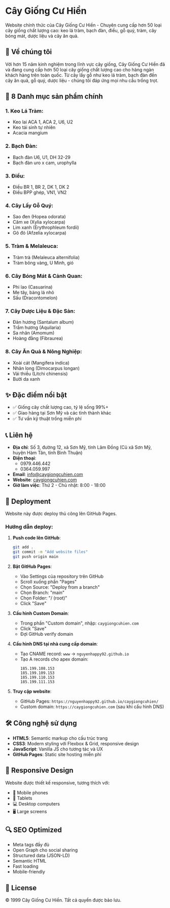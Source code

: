 # Cây Giống Cư Hiền

Website chính thức của Cây Giống Cư Hiền - Chuyên cung cấp hơn 50 loại cây giống chất lượng cao: keo lá tràm, bạch đàn, điều, gỗ quý, tràm, cây bóng mát, dược liệu và cây ăn quả.

## 🌱 Về chúng tôi

Với hơn 15 năm kinh nghiệm trong lĩnh vực cây giống, Cây Giống Cư Hiền đã và đang cung cấp hơn 50 loại cây giống chất lượng cao cho hàng ngàn khách hàng trên toàn quốc. Từ cây lấy gỗ như keo lá tràm, bạch đàn đến cây ăn quả, gỗ quý, dược liệu - chúng tôi đáp ứng mọi nhu cầu trồng trọt.

## 🌿 8 Danh mục sản phẩm chính

### 1. **Keo Lá Tràm**: 
- Keo lai ACA 1, ACA 2, U6, U2
- Keo tái sinh tự nhiên
- Acacia mangium

### 2. **Bạch Đàn**: 
- Bạch đàn U6, U1, DH 32-29
- Bạch đàn uro x cam, urophylla

### 3. **Điều**: 
- Điều BR 1, BR 2, DK 1, DK 2
- Điều BPP ghép, VN1, VN2

### 4. **Cây Lấy Gỗ Quý**:
- Sao đen (Hopea odorata)
- Căm xe (Xylia xylocarpa)  
- Lim xanh (Erythrophleum fordii)
- Gõ đỏ (Afzelia xylocarpa)

### 5. **Tràm & Melaleuca**:
- Tràm trà (Melaleuca alternifolia)
- Tràm bông vàng, U Minh, gió

### 6. **Cây Bóng Mát & Cảnh Quan**:
- Phi lao (Casuarina)
- Me tây, bàng lá nhỏ
- Sấu (Dracontomelon)

### 7. **Cây Dược Liệu & Đặc Sản**:
- Đàn hương (Santalum album)
- Trầm hương (Aquilaria)
- Sa nhân (Amomum)
- Hoàng đằng (Fibraurea)

### 8. **Cây Ăn Quả & Nông Nghiệp**:
- Xoài cát (Mangifera indica)
- Nhãn long (Dimocarpus longan)
- Vải thiều (Litchi chinensis)
- Bưởi da xanh

## ✨ Đặc điểm nổi bật

- ✅ Giống cây chất lượng cao, tỷ lệ sống 99%+
- ✅ Giao hàng tại Sơn Mỹ và các tỉnh thành khác
- ✅ Tư vấn kỹ thuật trồng miễn phí

## 📞 Liên hệ

- **Địa chỉ**: Số 3, đường 12, xã Sơn Mỹ, tỉnh Lâm Đồng (Cũ xã Sơn Mỹ, huyện Hàm Tân, tỉnh Bình Thuận)
- **Điện thoại**: 
  - 0979.446.442
  - 0364.059.997
- **Email**: info@caygiongcuhien.com
- **Website**: [caygiongcuhien.com](https://caygiongcuhien.com)
- **Giờ làm việc**: Thứ 2 - Chủ nhật: 8:00 - 18:00

## 🚀 Deployment

Website này được deploy thủ công lên GitHub Pages.

### Hướng dẫn deploy:

1. **Push code lên GitHub**:
   ```bash
   git add .
   git commit -m "Add website files"
   git push origin main
   ```

2. **Bật GitHub Pages**:
   - Vào Settings của repository trên GitHub
   - Scroll xuống phần "Pages"
   - Chọn Source: "Deploy from a branch"
   - Chọn Branch: "main"
   - Chọn Folder: "/ (root)"
   - Click "Save"

3. **Cấu hình Custom Domain**:
   - Trong phần "Custom domain", nhập: `caygiongcuhien.com`
   - Click "Save"
   - Đợi GitHub verify domain

4. **Cấu hình DNS tại nhà cung cấp domain**:
   - Tạo CNAME record: `www` → `nguyenhappy92.github.io`
   - Tạo A records cho apex domain:
     ```
     185.199.108.153
     185.199.109.153
     185.199.110.153
     185.199.111.153
     ```

5. **Truy cập website**:
   - GitHub Pages: `https://nguyenhappy92.github.io/caygiongcuhien/`
   - Custom domain: `https://caygiongcuhien.com` (sau khi cấu hình DNS)

## 🛠 Công nghệ sử dụng

- **HTML5**: Semantic markup cho cấu trúc trang
- **CSS3**: Modern styling với Flexbox & Grid, responsive design
- **JavaScript**: Vanilla JS cho tương tác và UX
- **GitHub Pages**: Static site hosting miễn phí

## 📱 Responsive Design

Website được thiết kế responsive, tương thích với:
- 📱 Mobile phones
- 📱 Tablets
- 💻 Desktop computers
- 🖥 Large screens

## 🔍 SEO Optimized

- Meta tags đầy đủ
- Open Graph cho social sharing
- Structured data (JSON-LD)
- Semantic HTML
- Fast loading
- Mobile-friendly

## 📄 License

© 1999 Cây Giống Cư Hiền. Tất cả quyền được bảo lưu.
